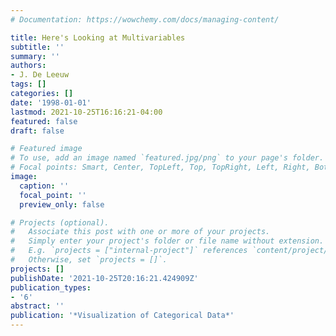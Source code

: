 ```yaml
---
# Documentation: https://wowchemy.com/docs/managing-content/

title: Here's Looking at Multivariables
subtitle: ''
summary: ''
authors:
- J. De Leeuw
tags: []
categories: []
date: '1998-01-01'
lastmod: 2021-10-25T16:16:21-04:00
featured: false
draft: false

# Featured image
# To use, add an image named `featured.jpg/png` to your page's folder.
# Focal points: Smart, Center, TopLeft, Top, TopRight, Left, Right, BottomLeft, Bottom, BottomRight.
image:
  caption: ''
  focal_point: ''
  preview_only: false

# Projects (optional).
#   Associate this post with one or more of your projects.
#   Simply enter your project's folder or file name without extension.
#   E.g. `projects = ["internal-project"]` references `content/project/deep-learning/index.md`.
#   Otherwise, set `projects = []`.
projects: []
publishDate: '2021-10-25T20:16:21.424909Z'
publication_types:
- '6'
abstract: ''
publication: '*Visualization of Categorical Data*'
---
```

